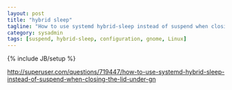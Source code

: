 ```yaml
---
layout: post
title: "hybrid sleep"
tagline: "How to use systemd hybrid-sleep instead of suspend when closing the lid under gnome in linux?"
category: sysadmin
tags: [suspend, hybrid-sleep, configuration, gnome, Linux]
---
```

{% include JB/setup %}

<http://superuser.com/questions/719447/how-to-use-systemd-hybrid-sleep-instead-of-suspend-when-closing-the-lid-under-gn>
